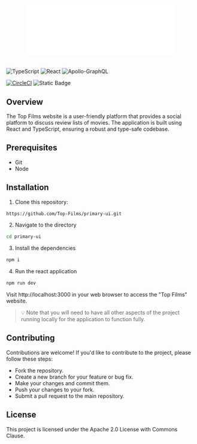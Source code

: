<p align="center">
  <img src="https://raw.githubusercontent.com/Top-Films/assets/main/png/top-films-logo-white-transparent.png" width="400" alt="logo"/>
  <br><br>
</p>

![TypeScript](https://img.shields.io/badge/-TypeScript-black?style=for-the-badge&logoColor=white&logo=typescript&color=2F73BF)
![React](https://img.shields.io/badge/react-%2320232a.svg?style=for-the-badge&logo=react&logoColor=%2361DAFB)
![Apollo-GraphQL](https://img.shields.io/badge/-ApolloGraphQL-311C87?style=for-the-badge&logo=apollo-graphql)

[![CircleCI](https://dl.circleci.com/status-badge/img/circleci/2ZAeGbe6WDTLfg9j64XbkD/QeWiiyQZ4eYNE4e8njTT2v/tree/main.svg?style=shield)](https://dl.circleci.com/status-badge/redirect/circleci/2ZAeGbe6WDTLfg9j64XbkD/QeWiiyQZ4eYNE4e8njTT2v/tree/main)
![Static Badge](https://img.shields.io/badge/license-Apache%202.0%20with%20Commons%20Clause-green)

## Overview
The Top Films website is a user-friendly platform that provides a social platform to discuss review lists of movies. The application is built using React and TypeScript, ensuring a robust and type-safe codebase.

## Prerequisites
- Git
- Node

## Installation

1. Clone this repository:
```bash
https://github.com/Top-Films/primary-ui.git
```
2. Navigate to the directory
```bash
cd primary-ui
```
3. Install the dependencies
```bash
npm i
```
4. Run the react application
```bash
npm run dev
```
Visit http://localhost:3000 in your web browser to access the "Top Films" website.

> 💡 Note that you will need to have all other aspects of the project running locally for the application to function fully.

## Contributing
Contributions are welcome! If you'd like to contribute to the project, please follow these steps:

- Fork the repository.
- Create a new branch for your feature or bug fix.
- Make your changes and commit them.
- Push your changes to your fork.
- Submit a pull request to the main repository.

## License
This project is licensed under the Apache 2.0 License with Commons Clause.
